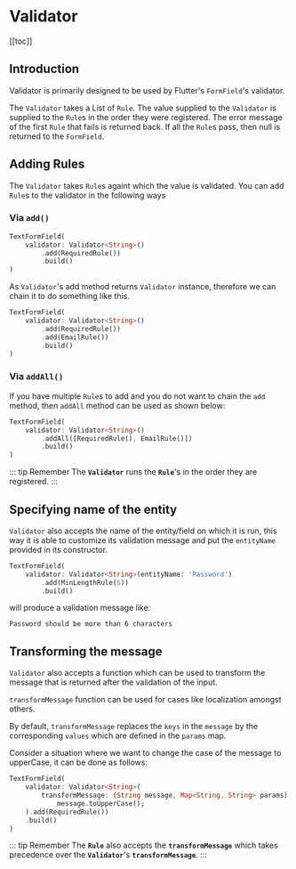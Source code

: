 # Validator

[[toc]]

## Introduction

Validator is primarily designed to be used by Flutter's `FormField`'s validator.

The `Validator` takes a List of `Rule`. The value supplied to the
`Validator` is supplied to the `Rule`s in the order they were registered.
The error message of the first `Rule` that fails is returned back. If all the `Rule`s pass, then null is returned to the `FormField`.

## Adding Rules

The `Validator` takes `Rule`s againt which the value is validated. You can add `Rule`s to the validator in the following ways

### Via `add()`

```dart
TextFormField(
    validator: Validator<String>()
        .add(RequiredRule())
        .build()
)
```

As `Validator`'s add method returns `Validator` instance, therefore we can chain it to do something like this.

```dart
TextFormField(
    validator: Validator<String>()
        .add(RequiredRule())
        .add(EmailRule())
        .build()
)
```

### Via `addAll()`

If you have multiple `Rule`s to add and you do not want to chain the `add` method, then `addAll` method can be used as shown below:

```dart
TextFormField(
    validator: Validator<String>()
        .addAll([RequiredRule(), EmailRule()])
        .build()
)
```

::: tip Remember
The **`Validator`** runs the **`Rule`**'s in the order they are registered.
:::

## Specifying name of the entity

`Validator` also accepts the name of the entity/field on which it is run, this way it is able to customize its validation message and put the `entityName` provided in its constructor.

```dart
TextFormField(
    validator: Validator<String>(entityName: 'Password')
        .add(MinLengthRule(6))
        .build()
```

will produce a validation message like:

```
Password should be more than 6 characters
```

## Transforming the message

`Validator` also accepts a function which can be used to transform the message that is returned after the validation of the input.

`transformMessage` function can be used for cases like localization amongst others.

By default, `transformMessage` replaces the `keys` in the `message` by the corresponding `values` which are defined in the `params` map.

Consider a situation where we want to change the case of the message to upperCase, it can be done as follows:

```dart
TextFormField(
    validator: Validator<String>(
        transformMessage: (String message, Map<String, String> params) =>
            message.toUpperCase();
    ).add(RequiredRule())
    .build()
)
```

::: tip Remember
The **`Rule`** also accepts the **`transformMessage`** which takes precedence over the **`Validator`**'s **`transformMessage`**.
:::
